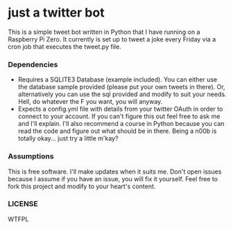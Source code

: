 # just a twitter bot

This is a simple tweet bot written in Python that I have running on a Raspberry Pi Zero. It currently is set up to tweet a joke every Friday via a cron job that executes the tweet.py file.

### Dependencies
- Requires a SQLITE3 Database (example included). You can either use the database sample provided (please put your own tweets in there). Or, alternatively you can use the sql provided and modify to suit your needs. Hell, do whatever the F you want, you will anyway.
- Expects a config.yml file with details from your twitter OAuth in order to connect to your account. If you can't figure this out feel free to ask me and I'll explain. I'll also recommend a course in Python because you can read the code and figure out what should be in there. Being a n00b is totally okay... just try a little m'kay?

### Assumptions
This is free software. I'll make updates when it suits me. Don't open issues because I assume if you have an issue, you will fix it yourself. Feel free to fork this project and modify to your heart's content.

### LICENSE
<a href="http://www.wtfpl.net/"><img
       src="http://www.wtfpl.net/wp-content/uploads/2012/12/wtfpl-badge-4.png"
       width="80" height="15" alt="WTFPL" /></a>
